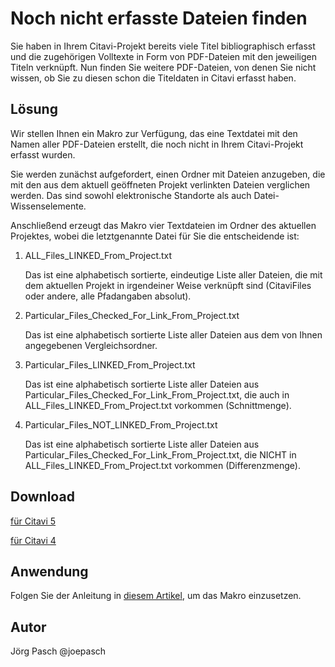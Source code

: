 # Noch nicht erfasste Dateien finden

Sie haben in Ihrem Citavi-Projekt bereits viele Titel bibliographisch erfasst und die zugehörigen Volltexte in Form von PDF-Dateien mit den jeweiligen Titeln verknüpft. Nun finden Sie weitere PDF-Dateien, von denen Sie nicht wissen, ob Sie zu diesen schon die Titeldaten in Citavi erfasst haben.

## Lösung
Wir stellen Ihnen ein Makro zur Verfügung, das eine Textdatei mit den Namen aller PDF-Dateien erstellt, die noch nicht in Ihrem Citavi-Projekt erfasst wurden.

Sie werden zunächst aufgefordert, einen Ordner mit Dateien anzugeben, die mit den aus dem aktuell geöffneten Projekt verlinkten Dateien verglichen werden. Das sind sowohl elektronische Standorte als auch Datei-Wissenselemente.

Anschließend erzeugt das Makro vier Textdateien im Ordner des aktuellen Projektes, wobei die letztgenannte Datei für Sie die entscheidende ist:

1. ALL_Files_LINKED_From_Project.txt
 
    Das ist eine alphabetisch sortierte, eindeutige Liste aller Dateien, die mit dem aktuellen Projekt in irgendeiner Weise verknüpft sind (CitaviFiles oder andere, alle Pfadangaben absolut).

1. Particular_Files_Checked_For_Link_From_Project.txt
 
    Das ist eine alphabetisch sortierte Liste aller Dateien aus dem von Ihnen angegebenen Vergleichsordner.

1. Particular_Files_LINKED_From_Project.txt

    Das ist eine alphabetisch sortierte Liste aller Dateien aus Particular_Files_Checked_For_Link_From_Project.txt, die auch in ALL_Files_LINKED_From_Project.txt vorkommen (Schnittmenge).

1. Particular_Files_NOT_LINKED_From_Project.txt

    Das ist eine alphabetisch sortierte Liste aller Dateien aus Particular_Files_Checked_For_Link_From_Project.txt, die NICHT in ALL_Files_LINKED_From_Project.txt vorkommen (Differenzmenge).

## Download
[für Citavi 5](C5_List_Linked_And_Not_Linked_Files.cs)

[für Citavi 4](C4_List_Linked_And_Not_Linked_Files.cs)


## Anwendung
Folgen Sie der Anleitung in [diesem Artikel](/readme.de.md), um das Makro einzusetzen.

## Autor
Jörg Pasch @joepasch